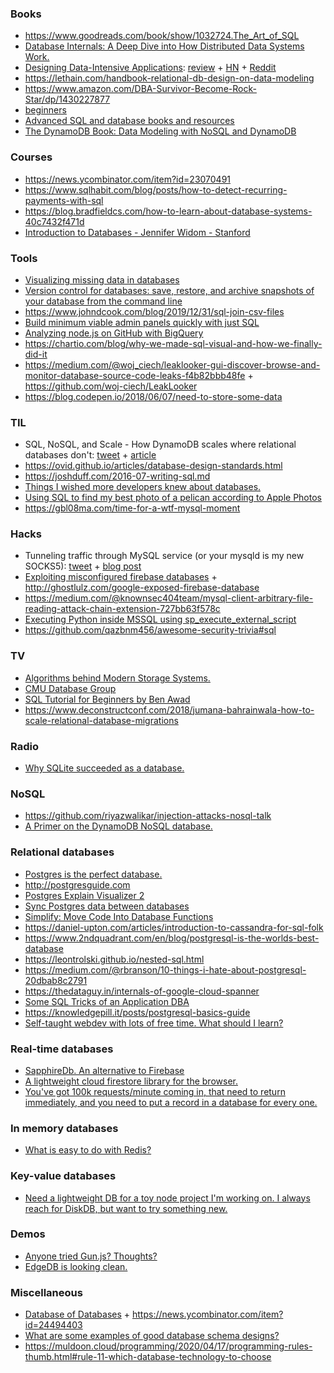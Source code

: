 ### Books

- https://www.goodreads.com/book/show/1032724.The_Art_of_SQL
- [Database Internals: A Deep Dive into How Distributed Data Systems Work.](https://www.databass.dev/)
- [Designing Data-Intensive Applications](https://learning.oreilly.com/library/view/designing-data-intensive-applications/9781491903063/): [review](https://henrikwarne.com/2019/07/27/book-review-designing-data-intensive-applications) + [HN](https://news.ycombinator.com/item?id=20550516) + [Reddit](https://www.reddit.com/r/programming/comments/cj6x91/book_review_designing_dataintensive_applications/)
- https://lethain.com/handbook-relational-db-design-on-data-modeling
- https://www.amazon.com/DBA-Survivor-Become-Rock-Star/dp/1430227877
- [beginners](https://twitter.com/samerbuna/status/1183771023054987264)
- [Advanced SQL and database books and resources](https://news.ycombinator.com/item?id=23138297)
- [The DynamoDB Book: Data Modeling with NoSQL and DynamoDB](https://news.ycombinator.com/item?id=23193093)

### Courses

- https://news.ycombinator.com/item?id=23070491
- https://www.sqlhabit.com/blog/posts/how-to-detect-recurring-payments-with-sql
- https://blog.bradfieldcs.com/how-to-learn-about-database-systems-40c7432f471d
- [Introduction to Databases - Jennifer Widom - Stanford](https://www.youtube.com/playlist?list=PLroEs25KGvwzmvIxYHRhoGTz9w8LeXek0)

### Tools

- [Visualizing missing data in databases](https://www.codediesel.com/data/visualizing-missing-data-in-databases/)
- [Version control for databases: save, restore, and archive snapshots of your database from the command line](https://github.com/infostreams/db)
- https://www.johndcook.com/blog/2019/12/31/sql-join-csv-files
- [Build minimum viable admin panels quickly with just SQL](https://github.com/forbesmyester/esqlate)
- [Analyzing node.js on GitHub with BigQuery](https://jbeckwith.com/2016/08/13/bigquery-github)
- https://chartio.com/blog/why-we-made-sql-visual-and-how-we-finally-did-it
- https://medium.com/@woj_ciech/leaklooker-gui-discover-browse-and-monitor-database-source-code-leaks-f4b82bbb48fe + https://github.com/woj-ciech/LeakLooker
- https://blog.codepen.io/2018/06/07/need-to-store-some-data

### TIL

- SQL, NoSQL, and Scale - How DynamoDB scales where relational databases don't: [tweet](https://twitter.com/alexbdebrie/status/1214966652254732304) + [article](https://www.alexdebrie.com/posts/dynamodb-no-bad-queries/)
- https://ovid.github.io/articles/database-design-standards.html
- https://joshduff.com/2016-07-writing-sql.md
- [Things I wished more developers knew about databases.](https://news.ycombinator.com/item?id=22942278)
- [Using SQL to find my best photo of a pelican according to Apple Photos](https://news.ycombinator.com/item?id=23271053)
- https://gbl08ma.com/time-for-a-wtf-mysql-moment

### Hacks

- Tunneling traffic through MySQL service (or your mysqld is my new SOCKS5): [tweet](https://twitter.com/TheXC3LL/status/1203432035353845760) + [blog post](https://x-c3ll.github.io/posts/Pivoting-MySQL-Proxy/)
- [Exploiting misconfigured firebase databases](https://github.com/Turr0n/firebase) + http://ghostlulz.com/google-exposed-firebase-database
- https://medium.com/@knownsec404team/mysql-client-arbitrary-file-reading-attack-chain-extension-727bb63f578c
- [Executing Python inside MSSQL using sp_execute_external_script](https://gist.github.com/james-otten/63389189ee73376268c5eb676946ada5)
- https://github.com/qazbnm456/awesome-security-trivia#sql

### TV

- [Algorithms behind Modern Storage Systems.](https://www.infoq.com/presentations/storage-algorithms)
- [ CMU Database Group](https://www.youtube.com/channel/UCHnBsf2rH-K7pn09rb3qvkA/playlists)
- [SQL Tutorial for Beginners by Ben Awad](https://twitter.com/benawad/status/1217109321902850048)
- https://www.deconstructconf.com/2018/jumana-bahrainwala-how-to-scale-relational-database-migrations

### Radio

- [Why SQLite succeeded as a database.](https://changelog.com/podcast/201)

### NoSQL

- https://github.com/riyazwalikar/injection-attacks-nosql-talk
- [A Primer on the DynamoDB NoSQL database.](https://www.dynamodbguide.com)

### Relational databases

- [Postgres is the perfect database.](https://twitter.com/Swizec/status/1232376212195966976)
- http://postgresguide.com
- [Postgres Explain Visualizer 2](https://github.com/dalibo/pev2)
- [Sync Postgres data between databases](https://github.com/ankane/pgsync)
- [Simplify: Move Code Into Database Functions](https://sivers.org/pg)
- https://daniel-upton.com/articles/introduction-to-cassandra-for-sql-folk
- https://www.2ndquadrant.com/en/blog/postgresql-is-the-worlds-best-database
- https://leontrolski.github.io/nested-sql.html
- https://medium.com/@rbranson/10-things-i-hate-about-postgresql-20dbab8c2791
- https://thedataguy.in/internals-of-google-cloud-spanner
- [Some SQL Tricks of an Application DBA](https://hakibenita.com/sql-tricks-application-dba)
- https://knowledgepill.it/posts/postgresql-basics-guide
- [Self-taught webdev with lots of free time. What should I learn?](https://news.ycombinator.com/item?id=24130286)

### Real-time databases

- [SapphireDb. An alternative to Firebase](https://sapphire-db.com/start/main)
- [A lightweight cloud firestore library for the browser.](https://github.com/samuelgozi/firebase-firestore-lite)
- [You've got 100k requests/minute coming in, that need to return immediately, and you need to put a record in a database for every one.](https://twitter.com/erikras/status/1246710418191646720)

### In memory databases

- [What is easy to do with Redis?](https://twitter.com/mattkrick/status/1245037667034624000)

### Key-value databases

- [Need a lightweight DB for a toy node project I'm working on. I always reach for DiskDB, but want to try something new.](https://twitter.com/wesbos/status/1232680811964649472)

### Demos

- [Anyone tried Gun.js? Thoughts?](https://twitter.com/dabit3/status/1221949512878624768)
- [EdgeDB is looking clean.](https://twitter.com/rauchg/status/1221985754059964416)

### Miscellaneous

- [Database of Databases](https://dbdb.io/) + https://news.ycombinator.com/item?id=24494403
- [What are some examples of good database schema designs?](https://news.ycombinator.com/item?id=22324691)
- https://muldoon.cloud/programming/2020/04/17/programming-rules-thumb.html#rule-11-which-database-technology-to-choose
